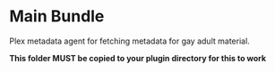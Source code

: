 # Main Bundle

Plex metadata agent for fetching metadata for gay adult material.

<b>This folder MUST be copied to your plugin directory for this to work</b>
